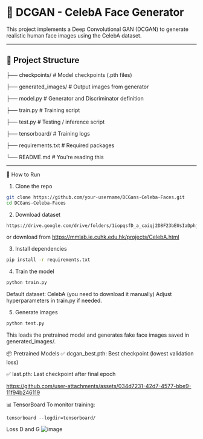 # 🧠 DCGAN - CelebA Face Generator

This project implements a Deep Convolutional GAN (DCGAN) to generate realistic human face images using the CelebA dataset.

---

## 📂 Project Structure
├── checkpoints/ # Model checkpoints (.pth files)

├── generated_images/ # Output images from generator

├── model.py # Generator and Discriminator definition

├── train.py # Training script

├── test.py # Testing / inference script

├── tensorboard/ # Training logs

├── requirements.txt # Required packages

└── README.md # You're reading this


---

 🚀 How to Run

1. Clone the repo

```bash
git clone https://github.com/your-username/DCGans-Celeba-Faces.git
cd DCGans-Celeba-Faces
```

2. Download dataset
```bash
https://drive.google.com/drive/folders/1iopqsfD_a_caiqj2D8F23bEUsIaDphjL?usp=sharing
```
 or download from https://mmlab.ie.cuhk.edu.hk/projects/CelebA.html

3. Install dependencies
```bash
pip install -r requirements.txt
```
4. Train the model
```bash
python train.py
```
Default dataset: CelebA (you need to download it manually)
Adjust hyperparameters in train.py if needed.

5. Generate images
```bash
python test.py
```
This loads the pretrained model and generates fake face images saved in generated_images/.

📦 Pretrained Models
✅ dcgan_best.pth: Best checkpoint (lowest validation loss)

✅ last.pth: Last checkpoint after final epoch


https://github.com/user-attachments/assets/034d7231-42d7-4577-bbe9-11f94b246119



📊 TensorBoard
To monitor training:
```
tensorboard --logdir=tensorboard/
```

Loss D and G
![image](https://github.com/user-attachments/assets/a8a8bf9d-2c1c-44e5-a0bd-867bb1f9196d)


